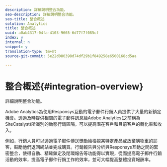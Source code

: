```yaml
---
description: 詳細說明整合功能。
seo-description: 詳細說明整合功能。
seo-title: 整合概述
solution: Analytics
title: 整合概述
uuid: a0ab4317-04fa-4103-9665-6d77f7f085cf
index: y
internal: n
snippet: y
translation-type: tm+mt
source-git-commit: 5e22d080398d74df29b1f849258e6500168cd5aa

---
```



# 整合概述{#integration-overview}

詳細說明整合功能。

Adobe Analytics為使用Responsys互動的電子郵件行銷人員提供了大量的新鎖定機會。透過及時提供相關的電子郵件訊息給Adobe Analytics(之前稱為SiteCatalyst)所識別的動態行銷區隔，可以提高潛在客戶和目前客戶的轉化率和收入。

例如，行銷人員可以透過電子郵件傳送獎勵給檢視某特定產品或放棄購物車的訪客，鼓勵他們返回網站並完成購買。行銷報告與分析與Responsys互動之間的緊密整合，使得自動、精確鎖定及閉環報告等功能得以實現，從而提高電子郵件行銷活動的效率，提高電子郵件行銷工作的效率，並可大幅提高整體投資報酬率。

